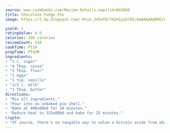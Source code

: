 ```yaml
---
source: www.cookbooks.com/Recipe-Details.aspx?id=843660
title: Chocolate Fudge Pie
image: https://1.bp.blogspot.com/-Ktuo_245eT0/YA2H1yyKl9I/AAAAAAAABhE/WMoqSq2tWOcgMkPaLYZ-49h8pVDUUwFCQCLcBGAsYHQ/s307/5.png

yield: 1
ratingValue: 4.5
calories: 188 calories
reviewCount: 158
cookTime: PT1H
prepTime: PT43M
ingredients:
- "1 c. sugar"
- "4 Tbsp. cocoa"
- "2 Tbsp. flour"
- "2 eggs"
- "1 tsp. vanilla"
- "1/2 c. milk"
- "3 Tbsp. butter"
directions:
- "Mix all ingredients."
- "Pour into an unbaked pie shell."
- "Bake at 400u00b0 for 10 minutes."
- "Reduce heat to 325u00b0 and bake for 25 minutes."
crypto:
- "Of course, there's no tangible way to value a bitcoin aside from what someone else believes it is worth."
---
```


